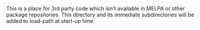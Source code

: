 This is a place for 3rd party code which isn't available in MELPA or other package repositories. This directory and its immediate subdirectories will be added to load-path at start-up time.
